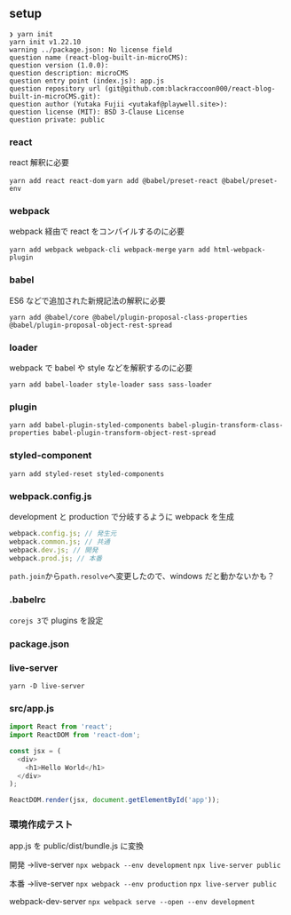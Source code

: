 ## setup

```console
❯ yarn init
yarn init v1.22.10
warning ../package.json: No license field
question name (react-blog-built-in-microCMS):
question version (1.0.0):
question description: microCMS
question entry point (index.js): app.js
question repository url (git@github.com:blackraccoon000/react-blog-built-in-microCMS.git):
question author (Yutaka Fujii <yutakaf@playwell.site>):
question license (MIT): BSD 3-Clause License
question private: public
```

### react

react 解釈に必要

`yarn add react react-dom`
`yarn add @babel/preset-react @babel/preset-env`

### webpack

webpack 経由で react をコンパイルするのに必要

`yarn add webpack webpack-cli webpack-merge`
`yarn add html-webpack-plugin`

### babel

ES6 などで追加された新規記法の解釈に必要

`yarn add @babel/core @babel/plugin-proposal-class-properties @babel/plugin-proposal-object-rest-spread`

### loader

webpack で babel や style などを解釈するのに必要

`yarn add babel-loader style-loader sass sass-loader`

### plugin

`yarn add babel-plugin-styled-components babel-plugin-transform-class-properties babel-plugin-transform-object-rest-spread`

### styled-component

`yarn add styled-reset styled-components`

### webpack.config.js

development と production で分岐するように webpack を生成

```js
webpack.config.js; // 発生元
webpack.common.js; // 共通
webpack.dev.js; // 開発
webpack.prod.js; // 本番
```

`path.join`から`path.resolve`へ変更したので、windows だと動かないかも？

### .babelrc

`corejs 3`で plugins を設定

### package.json

### live-server

`yarn -D live-server`

### src/app.js

```js
import React from 'react';
import ReactDOM from 'react-dom';

const jsx = (
  <div>
    <h1>Hello World</h1>
  </div>
);

ReactDOM.render(jsx, document.getElementById('app'));
```

### 環境作成テスト

app.js を public/dist/bundle.js に変換

開発 →live-server
`npx webpack --env development`
`npx live-server public`

本番 →live-server
`npx webpack --env production`
`npx live-server public`

webpack-dev-server
`npx webpack serve --open --env development`
